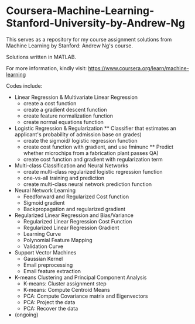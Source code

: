 # Coursera-Machine-Learning-Stanford-University-by-Andrew-Ng
This serves as a repository for my course assignment solutions from Machine Learning by Stanford: Andrew Ng's course.

Solutions written in MATLAB.

For more information, kindly visit: https://www.coursera.org/learn/machine-learning

Codes include:
* Linear Regression & Multivariate Linear Regression
  * create a cost function
  * create a gradient descent function
  * create feature normalization function
  * create normal equations function
* Logistic Regression & Regularization 
  ** Classifier that estimates an applicant's probability of admission base on grades)
  * create the sigmoid/ logistic regression function
  * create cost function with gradient, and use fminunc 
  ** Predict whether microchips from a fabrication plant passes QA)
  * create cost function and gradient with regularization term
* Multi-class Classification and Neural Networks
  * create multi-class regularized logistic regression function
  * one-vs-all training and prediction
  * create multi-class neural network prediction function
* Neural Network Learning
  * Feedforward and Regularized Cost function
  * Sigmoid gradient
  * Backpropagation and regularized gradient
* Regularized Linear Regression and Bias/Variance
  * Regularized Linear Regression Cost Function
  * Regularized Linear Regression Gradient
  * Learning Curve
  * Polynomial Feature Mapping
  * Validation Curve
* Support Vector Machines
  * Gaussian Kernel
  * Email preprocessing 
  * Email feature extraction
* K-means Clustering and Principal Component Analysis
  * K-means: Cluster assignment step
  * K-means: Compute Centroid Means
  * PCA: Compute Covariance matrix and Eigenvectors
  * PCA: Project the data
  * PCA: Recover the data
* (ongoing)

